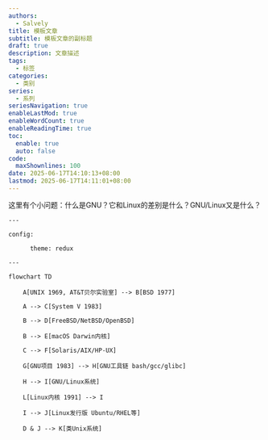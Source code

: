 ```yaml
---
authors:
  - Salvely
title: 模板文章
subtitle: 模板文章的副标题
draft: true
description: 文章描述
tags:
  - 标签
categories:
  - 类别
series:
  - 系列
seriesNavigation: true
enableLastMod: true
enableWordCount: true
enableReadingTime: true
toc:
  enable: true
  auto: false
code:
  maxShownlines: 100
date: 2025-06-17T14:10:13+08:00
lastmod: 2025-06-17T14:11:01+08:00
---
```


<!--more-->

这里有个小问题：什么是GNU？它和Linux的差别是什么？GNU/Linux又是什么？

```mermaid
---

config:

      theme: redux

---

flowchart TD

    A[UNIX 1969, AT&T贝尔实验室] --> B[BSD 1977]

    A --> C[System V 1983]

    B --> D[FreeBSD/NetBSD/OpenBSD]

    B --> E[macOS Darwin内核]

    C --> F[Solaris/AIX/HP-UX]

    G[GNU项目 1983] --> H[GNU工具链 bash/gcc/glibc]

    H --> I[GNU/Linux系统]

    L[Linux内核 1991] --> I

    I --> J[Linux发行版 Ubuntu/RHEL等]

    D & J --> K[类Unix系统]
```
